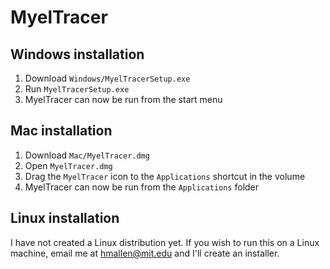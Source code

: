 # MyelTracer

## Windows installation

1. Download `Windows/MyelTracerSetup.exe`
2. Run `MyelTracerSetup.exe`
3. MyelTracer can now be run from the start menu

## Mac installation

1. Download `Mac/MyelTracer.dmg`
2. Open `MyelTracer.dmg`
3. Drag the `MyelTracer` icon to the `Applications` shortcut in the volume
4. MyelTracer can now be run from the `Applications` folder

## Linux installation

I have not created a Linux distribution yet. If you wish to run this on a Linux machine, email me at hmallen@mit.edu and I'll create an installer.

